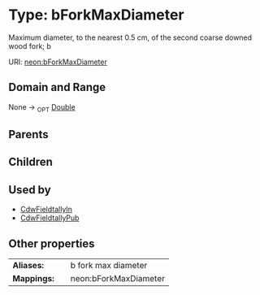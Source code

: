 
# Type: bForkMaxDiameter


Maximum diameter, to the nearest 0.5 cm, of the second coarse downed wood fork; b

URI: [neon:bForkMaxDiameter](https://data.neonscience.org/bForkMaxDiameter)


## Domain and Range

None ->  <sub>OPT</sub> [Double](types/Double.md)

## Parents


## Children


## Used by

 * [CdwFieldtallyIn](CdwFieldtallyIn.md)
 * [CdwFieldtallyPub](CdwFieldtallyPub.md)

## Other properties

|  |  |  |
| --- | --- | --- |
| **Aliases:** | | b fork max diameter |
| **Mappings:** | | neon:bForkMaxDiameter |

